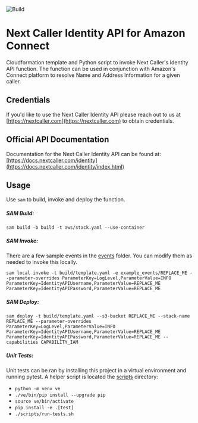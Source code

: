 ![Build](https://github.com/nextcaller/amazon-connect-identity/workflows/Build/badge.svg)

# Next Caller Identity API for Amazon Connect

Cloudformation template and Python script to invoke Next Caller's Identity API function. The function can be used in conjunction with Amazon's Connect platform to resolve Name and Address Information for a given caller.

## Credentials

If you'd like to use the Next Caller Identity API please reach out to us at [https://nextcaller.com](https://nextcaller.com) to obtain credentials.

## Official API Documentation

Documentation for the Next Caller Identity API can be found at: [https://docs.nextcaller.com/identity](https://docs.nextcaller.com/identity/index.html)

## Usage

Use `sam` to build, invoke and deploy the function.

##### SAM Build:
`sam build -b build -t aws/stack.yaml --use-container`

##### SAM Invoke:
There are a few sample events in the [events](events/) folder. You can modify them as needed to invoke this locally.

`sam local invoke -t build/template.yaml -e example_events/REPLACE_ME --parameter-overrides ParameterKey=LogLevel,ParameterValue=INFO ParameterKey=IdentityAPIUsername,ParameterValue=REPLACE_ME ParameterKey=IdentityAPIPassword,ParameterValue=REPLACE_ME`

##### SAM Deploy:
`sam deploy -t build/template.yaml --s3-bucket REPLACE_ME --stack-name REPLACE_ME --parameter-overrides ParameterKey=LogLevel,ParameterValue=INFO ParameterKey=IdentityAPIUsername,ParameterValue=REPLACE_ME ParameterKey=IdentityAPIPassword,ParameterValue=REPLACE_ME --capabilities CAPABILITY_IAM`

##### Unit Tests:
Unit tests can be ran by installing this project in a virtual environment and running pytest. A helper script is located the [scripts](./scripts) directory:

* `python -m venv ve`
* `./ve/bin/pip install --upgrade pip`
* `source ve/bin/activate`
* `pip install -e .[test]`
* `./scripts/run-tests.sh`

